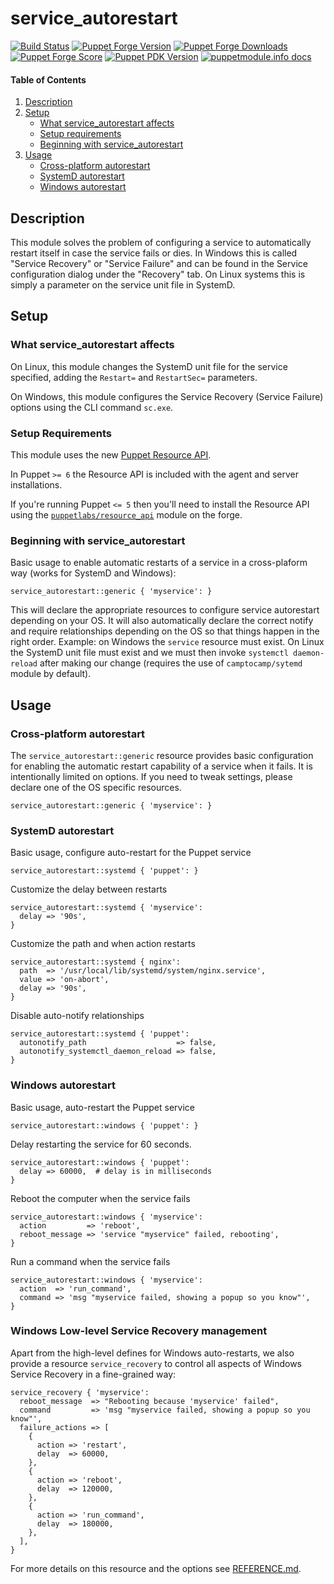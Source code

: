 # service_autorestart

[![Build Status](https://travis-ci.org/EncoreTechnologies/puppet-service_autorestart.svg?branch=master)](https://travis-ci.org/EncoreTechnologies/puppet-service_autorestart)
[![Puppet Forge Version](https://img.shields.io/puppetforge/v/encore/service_autorestart.svg)](https://forge.puppet.com/encore/service_autorestart)
[![Puppet Forge Downloads](https://img.shields.io/puppetforge/dt/encore/service_autorestart.svg)](https://forge.puppet.com/encore/service_autorestart)
[![Puppet Forge Score](https://img.shields.io/puppetforge/f/encore/service_autorestart.svg)](https://forge.puppet.com/encore/service_autorestart)
[![Puppet PDK Version](https://img.shields.io/puppetforge/pdk-version/encore/service_autorestart.svg)](https://forge.puppet.com/encore/service_autorestart)
[![puppetmodule.info docs](http://www.puppetmodule.info/images/badge.png)](http://www.puppetmodule.info/m/encore-service_autorestart)


#### Table of Contents

1. [Description](#description)
2. [Setup](#setup)
    * [What service_autorestart affects](#what-service_autorestart-affects)
    * [Setup requirements](#setup-requirements)
    * [Beginning with service_autorestart](#beginning-with-service_autorestart)
3. [Usage](#usage)
    * [Cross-platform autorestart](#cross-platform-autorestart)
    * [SystemD autorestart](#systemd-autorestart)
    * [Windows autorestart](#windows-autorestart)


## Description

This module solves the problem of configuring a service to automatically restart itself
in case the service fails or dies. In Windows this is called "Service Recovery" or
"Service Failure" and can be found in the Service configuration dialog under the "Recovery"
tab. On Linux systems this is simply a parameter on the service unit file in SystemD.

## Setup

### What service_autorestart affects

On Linux, this module changes the SystemD unit file for the service specified, 
adding the `Restart=` and `RestartSec=` parameters.

On Windows, this module configures the Service Recovery (Service Failure) options using
the CLI command `sc.exe`.

### Setup Requirements

This module uses the new [Puppet Resource API](https://puppet.com/docs/puppet/latest/about_the_resource_api.html).

In Puppet `>= 6` the Resource API is included with the agent and server installations.

If you're running Puppet `<= 5` then you'll need to install the Resource API using
the [`puppetlabs/resource_api`](https://forge.puppet.com/puppetlabs/resource_api) module
on the forge.


### Beginning with service_autorestart

Basic usage to enable automatic restarts of a service in a cross-plaform way (works for 
SystemD and Windows):
```puppet
service_autorestart::generic { 'myservice': }
```

This will declare the appropriate resources to configure service autorestart depending on
your OS. It will also automatically declare the correct notify and require relationships
depending on the OS so that things happen in the right order. Example: on Windows the `service`
resource must exist. On Linux the SystemD unit file must exist and we must then invoke
`systemctl daemon-reload` after making our change (requires the use of `camptocamp/sytemd` module
by default).

## Usage

### Cross-platform autorestart

The `service_autorestart::generic` resource provides basic configuration for enabling the
automatic restart capability of a service when it fails. It is intentionally limited on
options. If you need to tweak settings, please declare one of the OS specific resources.

```puppet
service_autorestart::generic { 'myservice': }
```

### SystemD autorestart

Basic usage, configure auto-restart for the Puppet service
```puppet
service_autorestart::systemd { 'puppet': }
```

Customize the delay between restarts
```puppet
service_autorestart::systemd { 'myservice':
  delay => '90s',
}
```

Customize the path and when action restarts
```puppet
service_autorestart::systemd { nginx':
  path  => '/usr/local/lib/systemd/system/nginx.service',
  value => 'on-abort',
  delay => '90s',
}
```

Disable auto-notify relationships
```puppet
service_autorestart::systemd { 'puppet':
  autonotify_path                    => false,
  autonotify_systemctl_daemon_reload => false,
}
```

### Windows autorestart

Basic usage, auto-restart the Puppet service
```puppet
service_autorestart::windows { 'puppet': }
```

Delay restarting the service for 60 seconds.
```puppet
service_autorestart::windows { 'puppet':
  delay => 60000,  # delay is in milliseconds
}
```

Reboot the computer when the service fails
```puppet
service_autorestart::windows { 'myservice':
  action         => 'reboot',
  reboot_message => 'service "myservice" failed, rebooting',
}
```

Run a command when the service fails
```puppet
service_autorestart::windows { 'myservice':
  action  => 'run_command',
  command => 'msg "myservice failed, showing a popup so you know"',
}
```

### Windows Low-level Service Recovery management

Apart from the high-level defines for Windows auto-restarts, we also provide a resource
`service_recovery` to control all aspects of Windows Service Recovery in a fine-grained way:

```puppet
service_recovery { 'myservice':
  reboot_message  => "Rebooting because 'myservice' failed",
  command         => 'msg "myservice failed, showing a popup so you know"',
  failure_actions => [
    {
      action => 'restart',
      delay  => 60000,
    },
    {
      action => 'reboot',
      delay  => 120000,
    },
    {
      action => 'run_command',
      delay  => 180000,
    },
  ],
}
```

For more details on this resource and the options see [REFERENCE.md](REFERENCE.md).

